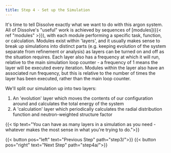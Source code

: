 ```yaml
---
title: Step 4 - Set up the Simulation
---
```



It's time to tell Dissolve exactly what we want to do with this argon system. All of Dissolve's "useful" work is achieved by sequences of [modules]({{< ref "modules" >}}), with each module performing a specific task, function, or calculation. Modules exist within 'layers', and it usually makes sense to break up simulations into distinct parts (e.g. keeping evolution of the system separate from refinement or analysis) as layers can be turned on and off as the situation requires. Each layer also has a frequency at which it will run, relative to the main simulation loop counter - a frequency of 1 means the layer will be executed every iteration. Modules within the layer also have an associated run frequency, but this is relative to the number of times the layer has been executed, rather than the main loop counter.

We'll split our simulation up into two layers:

1. An 'evolution' layer which moves the contents of our configuration around and calculates the total energy of the system
2. A 'calculation' layer which periodically calculates the radial distribution function and neutron-weighted structure factor

{{< tip text="You can have as many layers in a simulation as you need - whatever makes the most sense in what you're trying to do.">}}


{{< button pos="left" text="Previous Step" path="step3/">}}
{{< button pos="right" text="Next Step" path="step4a/">}}
